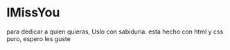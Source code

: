 # IMissYou
para dedicar a quien quieras, 
Uslo con sabiduria. esta hecho con html y css puro, espero les guste

